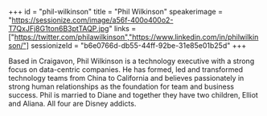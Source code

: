 +++
id = "phil-wilkinson"
title = "Phil Wilkinson"
speakerimage = "https://sessionize.com/image/a56f-400o400o2-T7QxJFj8G1ton6B3ptTAQP.jpg"
links = ["https://twitter.com/philawilkinson","https://www.linkedin.com/in/philwilkinson/"]
sessionizeId = "b6e0766d-db55-44ff-92be-31e85e01b25d"
+++

Based in Craigavon, Phil Wilkinson is a technology executive with a strong focus on data-centric companies.  He has formed, led and transformed technology teams from China to California and believes passionately in strong human relationships as the foundation for team and business success.  Phil is married to Diane and together they have two children, Elliot and Aliana. All four are Disney addicts.
